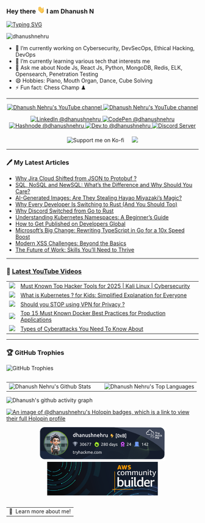 ### <p>Hey there <img src="https://raw.githubusercontent.com/DhanushNehru/DhanushNehru/master/assets/wave.gif" width="20px" height="20px"/> I am Dhanush N</p> 

[![Typing SVG](https://readme-typing-svg.demolab.com?font=Fira+Code&weight=100&size=15&duration=7000&pause=1000&width=435&lines=Tech+Autodidact%2C+Engineer+%26+Programmer;Loves+to+solve+technology+problems+by+code;Likes+to+build+scalable%2C+secure+applications)](https://git.io/typing-svg)

<p align="left"> <img src="https://komarev.com/ghpvc/?username=dhanushnehru&label=Profile%20views&color=0e75b6&style=flat" alt="dhanushnehru" /> </p>

- 🔭 I’m currently working on Cybersecurity, DevSecOps, Ethical Hacking, DevOps
- 🌱 I’m currently learning various tech that interests me
- 💬 Ask me about Node Js, React Js, Python, MongoDB, Redis, ELK, Opensearch, Penetration Testing
- 😄 Hobbies: Piano, Mouth Organ, Dance, Cube Solving
- ⚡ Fun fact: Chess Champ ♟️

---

<p align="center">

<a href="http://youtube.com/@dhanushnehru?sub_confirmation=1">
    <img src="https://img.shields.io/youtube/channel/views/UCkPSG_rUGJqAXmcajZ0mNMw?style=for-the-badge&logo=youtube&label=Youtube Views&color=FF0000" alt="Dhanush Nehru's YouTube channel"/>
</a>
<a href="http://youtube.com/@dhanushnehru?sub_confirmation=1">
    <img src="https://img.shields.io/youtube/channel/subscribers/UCkPSG_rUGJqAXmcajZ0mNMw?style=for-the-badge&logo=youtube&label=Youtube Subscribers&color=FF0000" alt="Dhanush Nehru's YouTube channel"/>
</a>

<p align="center">
  <a href="https://www.linkedin.com/in/dhanushnehru/" target="_blank">
    <img alt="LinkedIn @dhanushnehru" src="https://img.shields.io/badge/LinkedIn-0A66C2.svg?logo=linkedin&logoColor=white&style=for-the-badge" />
  </a>
  <a href="https://codepen.io/dhanushnehru" target="_blank">
    <img alt="CodePen @dhanushnehru" src="https://img.shields.io/badge/CodePen-000000.svg?logo=codepen&logoColor=white&style=for-the-badge" />
  </a>
<!--   <a href="https://x.com/Dhanush_Nehru" target="_blank">
    <img alt="X Profile" src="https://img.shields.io/badge/X-1DA1F2.svg?logo=x&logoColor=white&style=for-the-badge" />
  </a>
  <a href="https://instagram.com/dhanush_nehru" target="_blank">
    <img alt="Instagram @dhanush_nehru" src="https://img.shields.io/badge/Instagram-E4405F.svg?logo=instagram&logoColor=white&style=for-the-badge" />
  </a> -->
  <a href="https://hashnode.com/@dhanushnehru" target="_blank">
    <img alt="Hashnode @dhanushnehru" src="https://img.shields.io/badge/Hashnode-2962FF.svg?logo=hashnode&logoColor=white&style=for-the-badge" />
  </a>
  <a href="https://dev.to/dhanushnehru" target="_blank">
    <img alt="Dev.to @dhanushnehru" src="https://img.shields.io/badge/Dev.to-0A0A0A.svg?logo=dev.to&logoColor=white&style=for-the-badge" />
  </a>
  <a href="https://discord.gg/Yn9g6KuWyA" target="_blank">
    <img alt="Discord Server" src="https://img.shields.io/badge/Discord-5865F2.svg?logo=discord&logoColor=white&style=for-the-badge" />
  </a>
</p>

<div align="center" style="margin-top: 20px;">
  <p align="center" style="display: flex; justify-content: center; align-items: center; gap: 20px; flex-wrap: wrap;">
    <a href="https://ko-fi.com/dhanushnehru" target="_blank" style="text-decoration: none;">
      <img src="https://cdn.ko-fi.com/cdn/kofi3.png?v=3" height="50" width="210" alt="Support me on Ko-fi" />
    </a>
    <a href="https://www.buymeacoffee.com/dhanushnehru"><img src="https://img.buymeacoffee.com/button-api/?text=Buy me a book&emoji=📖&slug=dhanushnehru&button_colour=24292E&font_colour=FFFFFF&font_family=Poppins&outline_colour=6cc644&coffee_colour=ffffff" />
    </a>
  </p>
</div>

---

### 🖊️ My Latest Articles
<!-- DEVTO-BLOG-LIST:START -->
<!-- DEVTO-BLOG-LIST:END --> 

<!-- HASHNODE-BLOG-LIST:START -->
<!-- HASHNODE-BLOG-LIST:END -->

<!-- MEDIUM-BLOG-LIST:START -->
- [Why Jira Cloud Shifted from JSON to Protobuf ?](https://medium.com/developersglobal/why-jira-cloud-shifted-from-json-to-protobuf-b056f2765974?source=rss-8b835baaf548------2)
- [SQL, NoSQL and NewSQL: What’s the Difference and Why Should You Care?](https://medium.com/technology-hits/sql-nosql-and-newsql-whats-the-difference-and-why-should-you-care-fc008a2abce0?source=rss-8b835baaf548------2)
- [AI-Generated Images: Are They Stealing Hayao Miyazaki’s Magic?](https://medium.com/technology-hits/ai-generated-images-are-they-stealing-hayao-miyazakis-magic-f5b198c1ac48?source=rss-8b835baaf548------2)
- [Why Every Developer Is Switching to Rust &lpar;And You Should Too&rpar;](https://medium.com/developersglobal/why-every-developer-is-switching-to-rust-and-you-should-too-098fa4b92b18?source=rss-8b835baaf548------2)
- [Why Discord Switched from Go to Rust](https://medium.com/developersglobal/why-discord-switched-from-go-to-rust-2eef59321a3b?source=rss-8b835baaf548------2)
- [Understanding Kubernetes Namespaces: A Beginner’s Guide](https://towardsaws.com/understanding-kubernetes-namespaces-a-beginners-guide-e1adce3b4ac2?source=rss-8b835baaf548------2)
- [How to Get Published on Developers Global](https://medium.com/developersglobal/how-to-get-published-on-developers-global-c192171e630a?source=rss-8b835baaf548------2)
- [Microsoft’s Big Change: Rewriting TypeScript in Go for a 10x Speed Boost](https://javascript.plainenglish.io/microsofts-big-change-rewriting-typescript-in-go-for-a-10x-speed-boost-4be68ce8a460?source=rss-8b835baaf548------2)
- [Modern XSS Challenges: Beyond the Basics](https://infosecwriteups.com/modern-xss-challenges-beyond-the-basics-90bd9d931e30?source=rss-8b835baaf548------2)
- [The Future of Work: Skills You’ll Need to Thrive](https://medium.com/developersglobal/the-future-of-work-skills-youll-need-to-thrive-f3635e105e0d?source=rss-8b835baaf548------2)
<!-- MEDIUM-BLOG-LIST:END -->

<!--
<a target="_blank" href="https://github-readme-medium-recent-article.vercel.app/medium/@dhanushnehru/0">
  <img src="https://github-readme-medium-recent-article.vercel.app/medium/@dhanushnehru/0" alt="Recent Article 0">
</a>
<a target="_blank" href="https://github-readme-medium-recent-article.vercel.app/medium/@dhanushnehru/1">
  <img src="https://github-readme-medium-recent-article.vercel.app/medium/@dhanushnehru/1" alt="Recent Article 1">
</a>
<a target="_blank" href="https://github-readme-medium-recent-article.vercel.app/medium/@dhanushnehru/2">
  <img src="https://github-readme-medium-recent-article.vercel.app/medium/@dhanushnehru/2" alt="Recent Article 2">
</a>
<a target="_blank" href="https://github-readme-medium-recent-article.vercel.app/medium/@dhanushnehru/3">
  <img src="https://github-readme-medium-recent-article.vercel.app/medium/@dhanushnehru/3" alt="Recent Article 3">
</a>
<a target="_blank" href="https://github-readme-medium-recent-article.vercel.app/medium/@dhanushnehru/4">
  <img src="https://github-readme-medium-recent-article.vercel.app/medium/@dhanushnehru/4" alt="Recent Article 4">
</a>
<a target="_blank" href="https://github-readme-medium-recent-article.vercel.app/medium/@dhanushnehru/5">
  <img src="https://github-readme-medium-recent-article.vercel.app/medium/@dhanushnehru/5" alt="Recent Article 5">
</a>
-->

---

### 🎥 [Latest YouTube Videos](https://youtube.com/@dhanushnehru?sub_confirmation=1)
<table>
<!-- YOUTUBE-VIDEOS-LIST:START --><tr><td><a href="https://www.youtube.com/watch?v=FZLX7yKc88Y"><img width="140px" src="https://i.ytimg.com/vi/FZLX7yKc88Y/mqdefault.jpg"></a></td>
<td><a href="https://www.youtube.com/watch?v=FZLX7yKc88Y">Must Known Top Hacker Tools for 2025 | Kali Linux | Cybersecurity</a><br/></td></tr>
<tr><td><a href="https://www.youtube.com/watch?v=Ei7eJR8ivLU"><img width="140px" src="https://i.ytimg.com/vi/Ei7eJR8ivLU/mqdefault.jpg"></a></td>
<td><a href="https://www.youtube.com/watch?v=Ei7eJR8ivLU">What is Kubernetes ? for Kids: Simplified Explanation for Everyone</a><br/></td></tr>
<tr><td><a href="https://www.youtube.com/watch?v=IZH4eVcAQbk"><img width="140px" src="https://i.ytimg.com/vi/IZH4eVcAQbk/mqdefault.jpg"></a></td>
<td><a href="https://www.youtube.com/watch?v=IZH4eVcAQbk">Should you STOP using VPN for Privacy ?</a><br/></td></tr>
<tr><td><a href="https://www.youtube.com/watch?v=60q7Zdyvdf4"><img width="140px" src="https://i.ytimg.com/vi/60q7Zdyvdf4/mqdefault.jpg"></a></td>
<td><a href="https://www.youtube.com/watch?v=60q7Zdyvdf4">Top 15 Must Known Docker Best Practices for Production Applications</a><br/></td></tr>
<tr><td><a href="https://www.youtube.com/watch?v=n0o-pSULCr0"><img width="140px" src="https://i.ytimg.com/vi/n0o-pSULCr0/mqdefault.jpg"></a></td>
<td><a href="https://www.youtube.com/watch?v=n0o-pSULCr0">Types of Cyberattacks You Need To Know About</a><br/></td></tr>
<!-- YOUTUBE-VIDEOS-LIST:END -->
</table>

---
### 🏆 GitHub Trophies
<p align="left">
  <img src="https://github-profile-trophy.vercel.app/?username=DhanushNehru&theme=matrix&title=MultiLanguage,Stars,Followers,Commits,Issues,PullRequest,Experience,Repositories" alt="GitHub Trophies" />
</p>

<div>
  <table align="left">
    <tr>
      <td width="50%">
        <img src="https://github-readme-stats.vercel.app/api?username=DhanushNehru&show_icons=true&theme=github_dark&icon_color=58a6ff&title_color=58a6ff&text_color=8b949e&bg_color=0d1117" alt="Dhanush Nehru's Github Stats" />
      </td>
      <td width="50%">
        <img src="https://github-readme-stats.vercel.app/api/top-langs/?username=DhanushNehru&theme=github_dark&title_color=58a6ff&text_color=8b949e&bg_color=0d1117&layout=compact" alt="Dhanush Nehru's Top Languages" />
      </td>
    </tr>
  </table>
</div>

![Dhanush's github activity graph](https://github-readme-activity-graph.vercel.app/graph?username=DhanushNehru&bg_color=0d1117&color=58a6ff&line=8b949e&point=f7786b&area=true&hide_border=false)

[![An image of @dhanushnehru's Holopin badges, which is a link to view their full Holopin profile](https://holopin.me/dhanushnehru)](https://holopin.io/@dhanushnehru)

<p align="center">
  <img src="https://github.com/DhanushNehru/DhanushNehru/blob/master/assets/tryhackme-badge.png" alt="TryHackMe Badge">
  <img src="https://github.com/DhanushNehru/DhanushNehru/blob/master/assets/AWS-Community-Builder.png" alt="AWS Community Builder Badge" height="88">
</p>

<a href="https://www.google.com/search?q=Dhanush+Nehru">
  <table align="left">
      <tr>
          <td>
            🙂&nbsp;&nbsp;Learn more about me!
          </td>
      </tr>
  </table>
</a>

---
